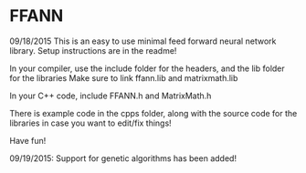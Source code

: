 # FFANN
09/18/2015
This is an easy to use minimal feed forward neural network library. Setup instructions are in the readme!

In your compiler, use the include folder for the headers, and the lib folder for the libraries
Make sure to link ffann.lib and matrixmath.lib

In your C++ code, include FFANN.h and MatrixMath.h

There is example code in the cpps folder, along with the source code for the libraries in case you want to edit/fix things!

Have fun!

09/19/2015: Support for genetic algorithms has been added!